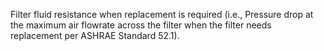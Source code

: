 Filter fluid resistance when replacement is required (i.e., Pressure drop at the maximum air flowrate across the filter when the filter needs replacement per ASHRAE Standard 52.1).